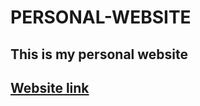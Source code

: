 # PERSONAL-WEBSITE
## This is my personal website
## <a href="https://akif-personal-website.streamlit.app/">Website link</a>
